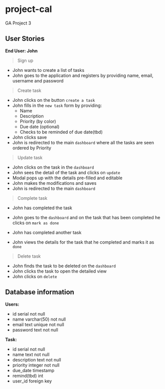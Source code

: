 # project-cal

GA Project 3

## User Stories

**End User: John**

> Sign up

-   John wants to create a list of tasks
-   John goes to the application and registers by providing name, email, username and password

> Create task

-   John clicks on the button `create a task`
-   John fills in the `new task` form by providing:
    -   Name
    -   Description
    -   Priority (by color)
    -   Due date (optional)
    -   Checks to be reminded of due date(tbd)
-   John clicks save
-   John is redirected to the main `dashboard` where all the tasks are seen ordered by Priority

> Update task

-   John clicks on the task in the `dashboard`
-   John sees the detail of the task and clicks on `update`
-   Modal pops up with the details pre-filled and editable
-   John makes the modifications and saves
-   John is redirected to the main `dashboard`

> Complete task

-   John has completed the task
-   John goes to the `dashboard` and on the task that has been completed he clicks on `mark as done`

-   John has completed another task
-   John views the details for the task that he completed and marks it as `done`

> Delete task

-   John finds the task to be deleted on the `dashboard`
-   John clicks the task to open the detailed view
-   John clicks on `delete`

## Database information

**Users:**

-   id serial not null
-   name varchar(50) not null
-   email text unique not null
-   password text not null

**Task:**

-   id serial not null
-   name text not null
-   description text not null
-   priority integer not null
-   due_date timestamp
-   remind(tbd) int
-   user_id foreign key

